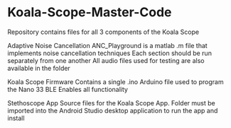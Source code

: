 # Koala-Scope-Master-Code
Repository contains files for all 3 components of the Koala Scope

Adaptive Noise Cancellation
ANC_Playground is a matlab .m file that implements noise cancellation techniques
Each section should be run separately from one another
All audio files used for testing are also available in the folder

Koala Scope Firmware
Contains a single .ino Arduino file used to program the Nano 33 BLE 
Enables all functionality

Stethoscope App
Source files for the Koala Scope App.
Folder must be imported into the Android Studio desktop application to run the app and install
